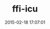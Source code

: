 ---
layout: post
title:  "ffi-icu"
repo:   "jarib/ffi-icu"
date:   2015-02-18 17:07:01
gemurl: http://github.com/jarib/ffi-icu
---